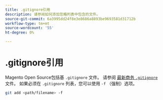 ```yaml
---
title: .gitignore引用
description: 请参阅如何添加忽略列表中包含的文件。
source-git-commit: 6a3995dd24f8e3e8686a8893be9693581d31712b
workflow-type: tm+mt
source-wordcount: '55'
ht-degree: 0%

---
```



# .gitignore引用

Magento Open Source包括基 `.gitignore` 文件。 请参阅 [最新商务 `.gitignore`](https://raw.githubusercontent.com/magento/magento2/2.4/.gitignore) 文件。 如果必须在 `.gitignore` 列表，您可以使用 `-f` （强制）选项。

```bash
git add <path/filename> -f
```
